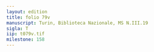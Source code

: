 ```yaml
---
layout: edition
title: folio 79v
manuscript: Turin, Biblioteca Nazionale, MS N.III.19
sigla: T
iip: t079v.tif
milestone: 158
---
```

